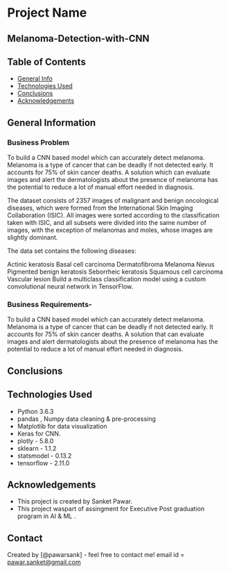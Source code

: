 
# Project Name
## Melanoma-Detection-with-CNN


## Table of Contents
* [General Info](#general-information)
* [Technologies Used](#technologies-used)
* [Conclusions](#conclusions)
* [Acknowledgements](#acknowledgements)

<!-- You can include any other section that is pertinent to your problem -->

## General Information
### Business Problem
To build a CNN based model which can accurately detect melanoma. Melanoma is a type of cancer that can be deadly if not detected early. It accounts for 75% of skin cancer deaths. A solution which can evaluate images and alert the dermatologists about the presence of melanoma has the potential to reduce a lot of manual effort needed in diagnosis.

The dataset consists of 2357 images of malignant and benign oncological diseases, which were formed from the International Skin Imaging Collaboration (ISIC). All images were sorted according to the classification taken with ISIC, and all subsets were divided into the same number of images, with the exception of melanomas and moles, whose images are slightly dominant.

The data set contains the following diseases:

Actinic keratosis
Basal cell carcinoma
Dermatofibroma
Melanoma
Nevus
Pigmented benign keratosis
Seborrheic keratosis
Squamous cell carcinoma
Vascular lesion
Build a multiclass classification model using a custom convolutional neural network in TensorFlow.

### Business Requirements-
To build a CNN based model which can accurately detect melanoma. Melanoma is a type of cancer that can be deadly if not detected early. It accounts for 75% of skin cancer deaths. A solution that can evaluate images and alert dermatologists about the presence of melanoma has the potential to reduce a lot of manual effort needed in diagnosis.

<!-- You don't have to answer all the questions - just the ones relevant to your project. -->

## Conclusions




## Technologies Used
- Python 3.6.3
- pandas , Numpy data cleaning & pre-processing
- Matplotlib for data visualization
- Keras for CNN.
- plotly - 5.8.0
- sklearn - 1.1.2
- statsmodel - 0.13.2
- tensorflow - 2.11.0

<!-- As the libraries versions keep on changing, it is recommended to mention the version of library used in this project -->

## Acknowledgements
- This project is created by Sanket Pawar.
- This project waspart of assingment for Executive Post graduation program in AI & ML .

## Contact
Created by [@pawarsank] - feel free to contact me!
email id = pawar.sanket@gmail.com


<!-- Optional -->
<!-- ## License -->
<!-- This project is open source and available under the [... License](). -->
<!-- You don't have to include all sections - just the one's relevant to your project -->
